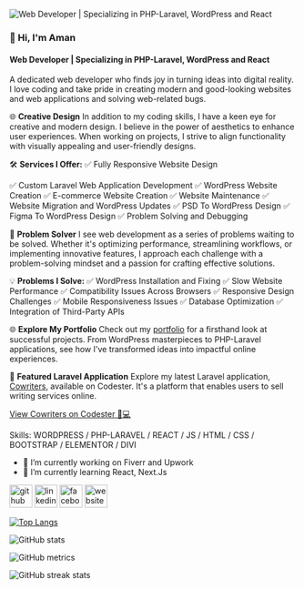 ![Web Developer | Specializing in PHP-Laravel, WordPress and React](https://softaweb.com/wp-content/uploads/2024/01/Aman_Banner.png)
### 👋 Hi, I'm Aman
#### Web Developer | Specializing in PHP-Laravel, WordPress and React

A dedicated web developer who finds joy in turning ideas into digital reality. I love coding and take pride in creating modern and good-looking websites and web applications and solving web-related bugs. 

🌐 **Creative Design**
In addition to my coding skills, I have a keen eye for creative and modern design. I believe in the power of aesthetics to enhance user experiences. When working on projects, I strive to align functionality with visually appealing and user-friendly designs.

🛠️ **Services I Offer:**
✅ Fully Responsive Website Design

✅ Custom Laravel Web Application Development
✅ WordPress Website Creation
✅ E-commerce Website Creation
✅ Website Maintenance
✅ Website Migration and WordPress Updates
✅ PSD To WordPress Design
✅ Figma To WordPress Design
✅ Problem Solving and Debugging

🔧 **Problem Solver**
I see web development as a series of problems waiting to be solved. Whether it's optimizing performance, streamlining workflows, or implementing innovative features, I approach each challenge with a problem-solving mindset and a passion for crafting effective solutions.

💡 **Problems I Solve:**
✅ WordPress Installation and Fixing
✅ Slow Website Performance
✅ Compatibility Issues Across Browsers
✅ Responsive Design Challenges
✅ Mobile Responsiveness Issues
✅ Database Optimization
✅ Integration of Third-Party APIs

🌐 **Explore My Portfolio**
Check out my [portfolio](https://softaweb.com) for a firsthand look at successful projects. From WordPress masterpieces to PHP-Laravel applications, see how I've transformed ideas into impactful online experiences.

🔗 **Featured Laravel Application**
Explore my latest Laravel application, [Cowriters](https://softaweb.com/cowriters), available on Codester. It's a platform that enables users to sell writing services online.

[View Cowriters on Codester 📝💻](https://www.codester.com/items/43291/cowriters-sell-writing-services-online?ref=Aman1180)


Skills: WORDPRESS / PHP-LARAVEL / REACT / JS / HTML / CSS / BOOTSTRAP / ELEMENTOR / DIVI

- 🔭 I’m currently working on Fiverr and Upwork 
- 🌱 I’m currently learning React, Next.Js 


[<img src='https://cdn.jsdelivr.net/npm/simple-icons@3.0.1/icons/github.svg' alt='github' height='40'>](https://github.com/web-developer-aman)  [<img src='https://cdn.jsdelivr.net/npm/simple-icons@3.0.1/icons/linkedin.svg' alt='linkedin' height='40'>](https://www.linkedin.com/in/aman-uddin-aa6081279/)  [<img src='https://cdn.jsdelivr.net/npm/simple-icons@3.0.1/icons/facebook.svg' alt='facebook' height='40'>](https://www.facebook.com/profile.php?id=100012532065639)  [<img src='https://cdn.jsdelivr.net/npm/simple-icons@3.0.1/icons/icloud.svg' alt='website' height='40'>](https://softaweb.com)  

[![Top Langs](https://github-readme-stats.vercel.app/api/top-langs/?username=web-developer-aman)](https://github.com/anuraghazra/github-readme-stats)

![GitHub stats](https://github-readme-stats.vercel.app/api?username=web-developer-aman&show_icons=true&count_private=true)  

![GitHub metrics](https://metrics.lecoq.io/web-developer-aman)  

![GitHub streak stats](https://streak-stats.demolab.com/?user=web-developer-aman)  



